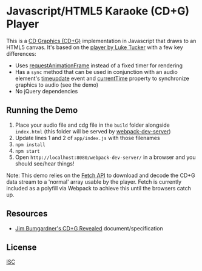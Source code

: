 Javascript/HTML5 Karaoke (CD+G) Player
======================================

This is a [CD Graphics (CD+G)](https://en.wikipedia.org/wiki/CD%2BG) implementation in Javascript that draws to an HTML5 canvas. It's based on the [player by Luke Tucker](https://github.com/ltucker/html5_karaoke) with a few key differences:

* Uses [requestAnimationFrame](https://developer.mozilla.org/en-US/docs/Web/API/window/requestAnimationFrame) instead of a fixed timer for rendering
* Has a `sync` method that can be used in conjunction with an audio element's [timeupdate](https://developer.mozilla.org/en-US/docs/Web/Events/timeupdate) event and [currentTime](https://developer.mozilla.org/en-US/docs/Web/API/HTMLMediaElement/currentTime) property to synchronize graphics to audio (see the demo)
* No jQuery dependencies

Running the Demo
----------------
1. Place your audio file and cdg file in the `build` folder alongside `index.html` (this folder will be served by [webpack-dev-server](https://webpack.github.io/docs/webpack-dev-server.html))
2. Update lines 1 and 2 of `app/index.js` with those filenames
3. `npm install`
4. `npm start`
5. Open `http://localhost:8080/webpack-dev-server/` in a browser and you should see/hear things!

Note: This demo relies on the [Fetch API](https://developer.mozilla.org/en-US/docs/Web/API/Fetch_API) to download and decode the CD+G data stream to a 'normal' array usable by the player. Fetch is currently included as a polyfill via Webpack to achieve this until the browsers catch up.

Resources
---------
* [Jim Bumgardner's CD+G Revealed](http://jbum.com/cdg_revealed.html) document/specification

License
-------

[ISC](https://opensource.org/licenses/ISC)
